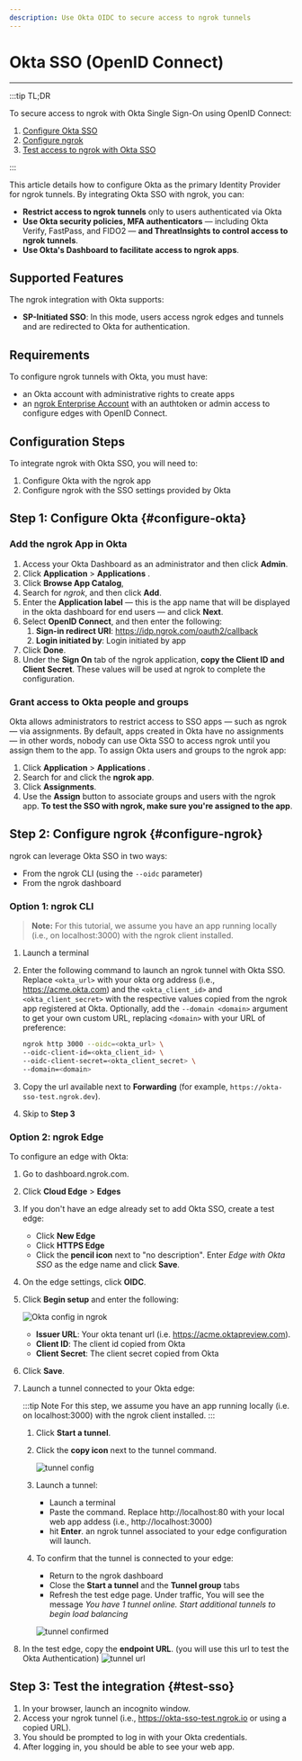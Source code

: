 ```yaml
---
description: Use Okta OIDC to secure access to ngrok tunnels
---
```


# Okta SSO (OpenID Connect)
------------

:::tip TL;DR

To secure access to ngrok with Okta Single Sign-On using OpenID Connect:
1. [Configure Okta SSO](#configure-okta)
1. [Configure ngrok](#configure-ngrok)
1. [Test access to ngrok with Okta SSO](#test-sso)

:::

This article details how to configure Okta as the primary Identity Provider for ngrok tunnels.
By integrating Okta SSO with ngrok, you can:

- **Restrict access to ngrok tunnels** only to users authenticated via Okta
- **Use Okta security policies, MFA authenticators** — including Okta Verify,  FastPass, and FIDO2 — **and ThreatInsights to control access to ngrok tunnels**.
- **Use Okta's Dashboard to facilitate access to ngrok apps**.

## Supported Features

The ngrok integration with Okta supports:

- **SP-Initiated SSO**: In this mode, users access ngrok edges and tunnels and are redirected to Okta for authentication.

## Requirements

To configure ngrok tunnels with Okta, you must have:

- an Okta account with administrative rights to create apps
- an [ngrok Enterprise Account](https://ngrok.com/pricing) with an authtoken or admin access to configure edges with OpenID Connect.


## Configuration Steps

To integrate ngrok with Okta SSO, you will need to:

1. Configure Okta with the ngrok app
1. Configure ngrok with the SSO settings provided by Okta

## **Step 1**: Configure Okta {#configure-okta}

### Add the ngrok App in Okta

1. Access your Okta Dashboard as an administrator and then click **Admin**.
1. Click **Application** > **Applications** .
1. Click **Browse App Catalog**, 
1. Search for _ngrok_, and then click **Add**. 
1. Enter the **Application label** — this is the app name that will be displayed in the okta dashboard for end users — and click **Next**. 
1. Select **OpenID Connect**, and then enter the following:
    1. **Sign-in redirect URI**: https://idp.ngrok.com/oauth2/callback
    1. **Login initiated by**: Login initiated by app
1. Click **Done**. 
1. Under the **Sign On** tab of the ngrok application, **copy the Client ID and Client Secret**. These values will be used at ngrok to complete the configuration.

### Grant access to Okta people and groups

Okta allows administrators to restrict access to SSO apps — such as ngrok — via assignments. By default, apps created in Okta have no assignments — in other words, nobody can use Okta SSO to access ngrok until you assign them to the app. To assign Okta users and groups to the ngrok app:

1. Click **Application** > **Applications** .
1. Search for and click the **ngrok app**.
1. Click **Assignments**.
1. Use the **Assign** button to associate groups and users with the ngrok app. **To test the SSO with ngrok, make sure you're assigned to the app**.

## **Step 2**: Configure ngrok {#configure-ngrok}

ngrok can leverage Okta SSO in two ways:

- From the ngrok CLI (using the `--oidc` parameter)
- From the ngrok dashboard

### **Option 1**: ngrok CLI

> **Note:** For this tutorial, we assume you have an app running locally (i.e., on localhost:3000) with the ngrok client installed.

1. Launch a terminal
1. Enter the following command to launch an ngrok tunnel with Okta SSO. Replace `<okta_url>` with your okta org address (i.e., https://acme.okta.com) and the `<okta_client_id>` and `<okta_client_secret>` with the respective values copied from the ngrok app registered at Okta. Optionally, add the `--domain <domain>` argument to get your own custom URL, replacing `<domain>` with your URL of preference:

    ```bash
    ngrok http 3000 --oidc=<okta_url> \
    --oidc-client-id=<okta_client_id> \
    --oidc-client-secret=<okta_client_secret> \
    --domain=<domain>
    ```
1. Copy the url available next to **Forwarding** (for example, `https://okta-sso-test.ngrok.dev`).

1. Skip to **Step 3**

### **Option 2**: ngrok Edge

To configure an edge with Okta:

1. Go to dashboard.ngrok.com.
1. Click **Cloud Edge** > **Edges**
1. If you don't have an edge already set to add Okta SSO, create a test edge:
    * Click **New Edge**
    * Click **HTTPS Edge**
    * Click the **pencil icon** next to "no description". Enter _Edge with Okta SSO_ as the edge name and click **Save**.
1. On the edge settings, click **OIDC**. 
1. Click **Begin setup** and enter the following:

    ![Okta config in ngrok](img/okta-1.png)

    * **Issuer URL**: Your okta tenant url (i.e. https://acme.oktapreview.com). 
    * **Client ID**: The client id copied from Okta
    * **Client Secret**: The client secret copied from Okta

1. Click **Save**.

1. Launch a tunnel connected to your Okta edge:

    :::tip Note 
    For this step, we assume you have an app running locally (i.e. on localhost:3000) with the ngrok client installed.
    :::

    1. Click **Start a tunnel**.
    1. Click the **copy icon** next to the tunnel command.

        ![tunnel config](img/okta-2.png)

    1. Launch a tunnel:
        * Launch a terminal 
        * Paste the command. Replace http://localhost:80 with your local web app addess (i.e., http://localhost:3000)
        * hit **Enter**. an ngrok tunnel associated to your edge configuration will launch.
    1. To confirm that the tunnel is connected to your edge:
        * Return to the ngrok dashboard
        * Close the **Start a tunnel** and the **Tunnel group** tabs
        * Refresh the test edge page. Under traffic, You will see the message _You have 1 tunnel online. Start additional tunnels to begin load balancing_

        ![tunnel confirmed](img/okta-3.png)

1. In the test edge, copy the **endpoint URL**. (you will use this url to test the Okta Authentication)
    ![tunnel url](img/okta-4.png)

## Step 3: Test the integration {#test-sso}

1. In your browser, launch an incognito window.
1. Access your ngrok tunnel (i.e., https://okta-sso-test.ngrok.io or using a copied URL).
1. You should be prompted to log in with your Okta credentials.
1. After logging in, you should be able to see your web app.


